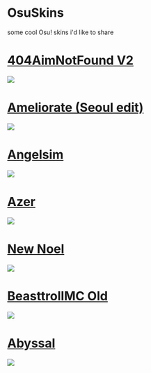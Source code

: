 # OsuSkins
some cool Osu! skins i'd like to share


# [404AimNotFound V2](https://s.put.re/AJLzZA8V.osk)
![](https://i.imgur.com/nT71KBx.png)

# [Ameliorate (Seoul edit)](https://s.put.re/Yv3XN5iF.osk)
![](https://i.imgur.com/pMrjK2L.png) 

# [Angelsim](https://s.put.re/ir2HwkZp.osk) 
![](https://i.imgur.com/lsQZSsb.png) 

# [Azer](https://s.put.re/wXsY7AWE.osk)
![](https://i.imgur.com/JzD0zSc.png) 

# [New Noel](https://s.put.re/NYSWvkiV.osk)
![](https://i.imgur.com/mRNexg3.png) 

# [BeasttrollMC Old]() 
![](https://i.imgur.com/S7kIBSm.png) 

# [Abyssal](https://s.put.re/jrfqthz7.osk) 
![](https://i.imgur.com/ewyK4zK.png) 

# []() 
![]() 

# []() 
![]() 

# []() 
![]() 

# []() 
![]() 

# []() 
![]() 

